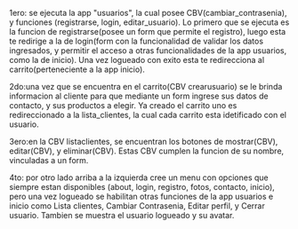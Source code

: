 1ero: se ejecuta la app "usuarios", la cual posee CBV(cambiar_contrasenia), y funciones (registrarse, login, editar_usuario). Lo primero que se ejecuta es la funcion de registrarse(posee un form que permite el registro), luego esta te redirige a la de login(form con la funcionalidad de validar los datos ingresados, y permitir el acceso a otras funcionalidades de la app usuarios, como la de inicio). Una vez logueado con exito esta te redirecciona al carrito(perteneciente a la app inicio).

2do:una vez que se encuentra en el carrito(CBV crearusuario) se le brinda informacion al cliente para que mediante un form ingrese sus datos de contacto, y sus productos a elegir. Ya creado el carrito uno es redireccionado a la lista_clientes, la cual cada carrito esta idetificado con el usuario.

3ero:en la CBV listaclientes, se encuentran los botones de mostrar(CBV), editar(CBV), y eliminar(CBV). Estas CBV cumplen la funcion de su nombre, vinculadas a un form.

4to: por otro lado arriba a la izquierda cree un menu con opciones que siempre estan disponibles (about, login, registro, fotos, contacto, inicio), pero una vez logueado se habilitan otras funciones de la app usuarios e inicio como Lista clientes, Cambiar Contrasenia, Editar perfil, y Cerrar usuario. Tambien se muestra el usuario logueado y su avatar.






